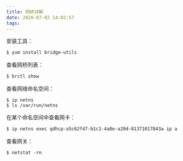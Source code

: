 ```yaml
---
title: 网桥详解
date: 2020-07-02 14:02:57
tags:
---
```


安装工具：

```bash
$ yum install bridge-utils
```

查看网桥列表：

```bash
$ brctl show
```

查看网络命名空间：

```
$ ip netns
$ ls /var/run/netns
```

在某个命名空间中查看网卡：

```bash
$ ip netns exec qdhcp-a5c62f47-b1c1-4a8e-a20d-81371017843a ip a
```

查看网关：

```
$ netstat -rn
```

